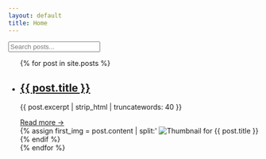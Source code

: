 ```yaml
---
layout: default
title: Home
---
```


<main>
  <input type="text" id="searchInput" placeholder="Search posts..." onkeyup="filterPosts()">

  <ul id="postList">
    {% for post in site.posts %}
      <li class="post-preview-with-thumb">
        <div class="preview-text">
          <h2><a href="{{ post.url }}">{{ post.title }}</a></h2>
          <p>{{ post.excerpt | strip_html | truncatewords: 40 }}</p>
          <a href="{{ post.url }}">Read more →</a>
        </div>
        {% assign first_img = post.content | split:'<img' | slice:1,1 | first %}
        {% if first_img %}
          {% assign img_src = first_img | split:'src="' | last | split:'"' | first %}
          <div class="preview-thumb">
            <img src="{{ img_src }}" alt="Thumbnail for {{ post.title }}">
          </div>
        {% endif %}
      </li>
    {% endfor %}
  </ul>
</main>

<script src="search.js"></script>

